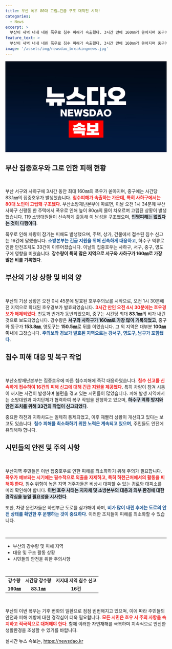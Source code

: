 ```yaml
---
title: 부산 폭우 80대 고립…긴급 구조 대작전 시작!
categories:
  - News
excerpt: >
  부산이 새벽 내내 내린 폭우로 침수 피해가 속출했다. 3시간 만에 160㎜가 쏟아지며 중구에선 시간당 83.1㎜를 기록, 한 주택에서 80대 노인이 고립되기도 했다. 정체불명의 비에 시내가 잠식당한 현장을 확인해보라!
feature_text: >
  부산이 새벽 내내 내린 폭우로 침수 피해가 속출했다. 3시간 만에 160㎜가 쏟아지며 중구에선 시간당 83.1㎜를 기록, 한 주택에서 80대 노인이 고립되기도 했다. 정체불명의 비에 시내가 잠식당한 현장을 확인해보라!
image: '/assets/img/newsdao_breakingnews.jpg'
---
```


<p><img src="/assets/img/newsdao_breakingnews.jpg" alt="bookingtag 속보" /></p>

<h2 data-ke-size="size26">부산 집중호우와 그로 인한 피해 현황</h2>

<p data-ke-size="size16">&nbsp;</p>

<p>부산 서구와 사하구에 3시간 동안 최대 160㎜의 폭우가 쏟아지며, 중구에는 시간당 83.1㎜의 집중호우가 발생했습니다. <b><span style="color: #ee2323;">침수피해가 속출하는 가운데, 특히 사하구에서는 80대 노인이 고립돼 구조됐다</span></b>. 부산소방재난본부에 따르면, 이날 오전 1시 34분께 부산 사하구 신평동 한 주택에서 폭우로 인해 높이 80㎝의 물이 차오르며 고립된 상황이 발생했습니다. 119 소방대원들이 신속하게 출동해 이 남성을 구조했으며, <b><span style="background-color: #21538527;">인명피해는 없었다는 것이 다행이다</span></b>. </p>

<p>폭우로 인해 차량이 잠기는 피해도 발생했으며, 주택, 상가, 건물에서 접수된 침수 신고는 16건에 달했습니다. <b><span style="color: #1a5490;">소방본부는 긴급 지원을 위해 신속하게 대응하고</span></b>, 하수구 역류로 인한 안전조치도 33건이 이루어졌습니다. 이날의 집중호우는 사하구, 서구, 중구, 영도구에 영향을 미쳤습니다. <b><span style="ee2323;">강수량이 특히 많은 지역으로 서구와 사하구가 160㎜로 가장 많은 비를 기록했다</span></b>. </p>

<h2 data-ke-size="size26">부산의 기상 상황 및 비의 양</h2>

<p data-ke-size="size16">&nbsp;</p>

<p>부산의 기상 상황은 오전 0시 45분에 발효된 호우주의보를 시작으로, 오전 1시 30분에 전 지역으로 확대된 호우경보가 발효되었습니다. <b><span style="color: #ee2323;">3시간 만인 오전 4시 30분에는 호우경보가 해제되었다</span></b>. 천둥과 번개가 동반되었으며, 중구는 시간당 최대 <strong>83.1㎜</strong>의 비가 내린 것으로 보도되었습니다. 강수량은 <b><span style="background-color: #21538527;">서구와 사하구가 160㎜로 가장 많이 기록되었고</span></b>, 중구와 동구가 <strong>153.8㎜</strong>, 영도구는 <strong>150.5㎜</strong>로 뒤를 이었습니다. 그 외 지역은 대부분 <strong>100㎜ 이내</strong>에 그쳤습니다. <b><span style="color: #1a5490;">주의보와 경보가 발효된 지역으로는 강서구, 영도구, 남구가 포함됐다</span></b>. </p>

<h2 data-ke-size="size26">침수 피해 대응 및 복구 작업</h2>

<p data-ke-size="size16">&nbsp;</p>

<p>부산소방재난본부는 집중호우에 따른 침수피해에 즉각 대응하였습니다. <b><span style="color: #ee2323;">침수 신고를 신속하게 접수하여 16건의 피해 신고에 대해 긴급 지원을 제공했다</span></b>. 특히 차량이 잠겨 시동이 꺼지는 사건이 발생하며 불편을 겪고 있는 시민들이 많았습니다. 피해 발생 지역에서는 소방대원과 자치단체가 협력하여 복구 작업을 진행하고 있으며, <b><span style="background-color: #21538527;">하수구 역류 방지와 안전 조치를 위해 33건의 작업이 신고되었다</span></b>. </p>

<p>중요한 하천과 지하차도는 일제히 통제되었고, 이후 재빨리 상황이 개선되고 있다는 보고도 있습니다. <b><span style="color: #1a5490;">침수 피해를 최소화하기 위한 노력은 계속되고 있으며</span></b>, 주민들도 안전에 유의해야 합니다. </p>

<h2 data-ke-size="size26">시민들의 안전 및 주의 사항</h2>

<p data-ke-size="size16">&nbsp;</p>

<p>부산지역 주민들은 이번 집중호우로 인한 피해를 최소화하기 위해 주의가 필요합니다. <b><span style="color: #ee2323;">폭우가 예보되는 시기에는 필수적으로 외출을 자제하고, 특히 하천근처에서의 활동을 피해야 한다</span></b>. 침수 위험이 높은 지역 거주자들은 비상시 대피할 수 있는 경로와 대피소를 미리 확인해야 합니다. <b><span style="background-color: #21538527;">이번 호우 사태는 지자체 및 소방본부의 대응과 외부 환경에 대한 경각심을 높일 필요성을 시사한다</span></b>. </p>

<p>또한, 차량 운전자들은 하천부근 도로를 삼가해야 하며, <b><span style="color: #1a5490;">비가 많이 내린 후에는 도로의 안전 상태를 확인한 후 운행하는 것이 중요하다</span></b>. 이러한 조치들이 피해를 최소화할 수 있습니다. </p>

<p data-ke-size="size16">&nbsp;</p>

<hr> 

<ul>
  <li>부산의 강수량 및 피해 지역</li>
  <li>대응 및 구조 활동 상황</li>
  <li>시민들의 안전을 위한 주의사항</li>
</ul>

<p data-ke-size="size16">&nbsp;</p>

<table style="width: 100%;">
  <tr>
    <td style="text-align: center; height: 17px;"><b>강수량</b></td>
    <td style="text-align: center; height: 17px;"><b>시간당 강수량</b></td>
    <td style="text-align: center; height: 17px;"><b>저지대 지역 침수 신고</b></td>
  </tr>
  <tr>
    <td style="text-align: center; height: 17px;"><b>160㎜</b></td>
    <td style="text-align: center; height: 17px;"><b>83.1㎜</b></td>
    <td style="text-align: center; height: 17px;"><b>16건</b></td>
  </tr>
</table>

<p data-ke-size="size16">&nbsp;</p>

<p>부산의 이번 폭우는 기후 변화의 일환으로 점점 빈번해지고 있으며, 이에 따라 주민들의 안전과 피해 예방에 대한 경각심이 더욱 필요합니다. <b><span style="color: #ee2323;">모든 시민은 호우 시 주의 사항을 숙지하고 적극적으로 대처해야 한다</span></b>. 함께 이러한 자연재해를 극복하며 지속적으로 안전한 생활환경을 조성할 수 있기를 바랍니다.</p>
실시간 뉴스 속보는, <a href="https://newsdao.kr" rel="dofollow">https://newsdao.kr</a>


